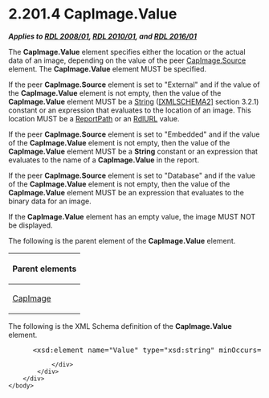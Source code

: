 <html dir="LTR" xmlns:mshelp="http://msdn.microsoft.com/mshelp" xmlns:ddue="http://ddue.schemas.microsoft.com/authoring/2003/5" xmlns:xlink="http://www.w3.org/1999/xlink" xmlns:tool="http://www.microsoft.com/tooltip">
    <head>
        <meta http-equiv="Content-Type" content="text/html; CHARSET=utf-8"></meta>
        <meta name="save" content="history"></meta>
        <title>2.201.4 CapImage.Value</title>
        <xml>
            <mshelp:toctitle title="2.201.4 CapImage.Value"></mshelp:toctitle>
            <mshelp:rltitle title="[MS-RDL]: CapImage.Value"></mshelp:rltitle>
            <mshelp:keyword index="A" term="b30bbb26-52ba-42b5-a639-11728f5c9e30"></mshelp:keyword>
            <mshelp:attr name="DCSext.ContentType" value="open specification"></mshelp:attr>
            <mshelp:attr name="AssetID" value="b30bbb26-52ba-42b5-a639-11728f5c9e30"></mshelp:attr>
            <mshelp:attr name="TopicType" value="kbRef"></mshelp:attr>
            <mshelp:attr name="DCSext.Title" value="[MS-RDL]: CapImage.Value" />
        </xml>
    </head>
    <body>
        <div id="header">
            <h1 class="heading">2.201.4 CapImage.Value</h1>
        </div>
        <div id="mainSection">
            <div id="mainBody">
                <div id="allHistory" class="saveHistory"></div>
                <div id="sectionSection0" class="section" name="collapseableSection">
                    

<p><b><i>Applies to </i></b><a href="1e855f94-4617-47e4-b89e-0856c6cb420f.md"><b><i>RDL 2008/01</i></b></a><b><i>,
</i></b><a href="3428e690-a348-4ec7-8a6a-8efb42d2cdee.md"><b><i>RDL 2010/01</i></b></a><b><i>,
and </i></b><a href="52ce3983-2bfc-4e72-9359-42aaf5fe4509.md"><b><i>RDL 2016/01</i></b></a></p>

<p>The <b>CapImage.Value</b> element specifies either the
location or the actual data of an image, depending on the value of the peer <a href="bf17d79f-c9a5-49da-af15-7130e7db18df.md">CapImage.Source</a> element.
The <b>CapImage.Value</b> element MUST be specified. </p>

<p>If the peer <b>CapImage.Source</b> element is set to
&quot;External&quot; and if the value of the <b>CapImage.Value</b> element is
not empty, then the value of the <b>CapImage.Value</b> element MUST be a <a href="1ed81ef3-a683-45e3-aaad-bd2bbe71bc3d.md">String</a> (<a href="https://go.microsoft.com/fwlink/?LinkId=90610">[XMLSCHEMA2]</a> section
3.2.1) constant or an expression that evaluates to the location of an image.
This location MUST be a <a href="0e8ab873-6565-45f0-a61f-2d7da8e1ff74.md">ReportPath</a>
or an <a href="6977536e-dae7-44f3-a737-a249567cf172.md">RdlURL</a> value.</p>

<p>If the peer <b>CapImage.Source</b> element is set to
&quot;Embedded&quot; and if the value of the <b>CapImage.Value</b> element is
not empty, then the value of the <b>CapImage.Value</b> element MUST be a <b>String</b>
constant or an expression that evaluates to the name of a <b>CapImage.Value</b>
in the report.</p>

<p>If the peer <b>CapImage.Source</b> element is set to
&quot;Database&quot; and if the value of the <b>CapImage.Value</b> element is
not empty, then the value of the <b>CapImage.Value</b> element MUST be an
expression that evaluates to the binary data for an image. </p>

<p>If the <b>CapImage.Value</b> element has an empty value, the
image MUST NOT be displayed.</p>

<p>The following is the parent element of the <b>CapImage.Value</b>
element.</p>

<table>
 <thead>
  <tr>
   <th>
   <p>Parent elements</p>
   </th>
  </tr>
 </thead>
 <tr>
  <td>
  <p><a href="aeadc8ff-7b09-41e1-9ab8-2a3343bf25bb.md">CapImage</a></p>
  </td>
 </tr>
</table>

<p>The following is the XML Schema definition of the <b>CapImage.Value</b>
element.</p>

<dl>
<dd>
<div><pre> &lt;xsd:element name=&quot;Value&quot; type=&quot;xsd:string&quot; minOccurs=&quot;1&quot; &quot;/&gt;
</pre></div>
</dd></dl>


                </div>
            </div>
        </div>
    </body>
</html>